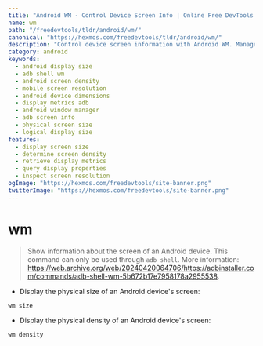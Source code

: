 ```yaml
---
title: "Android WM - Control Device Screen Info | Online Free DevTools by Hexmos"
name: wm
path: "/freedevtools/tldr/android/wm/"
canonical: "https://hexmos.com/freedevtools/tldr/android/wm/"
description: "Control device screen information with Android WM. Manage display settings, determine screen density, and inspect resolutions using adb. Free online tool, no registration required."
category: android
keywords:
  - android display size
  - adb shell wm
  - android screen density
  - mobile screen resolution
  - android device dimensions
  - display metrics adb
  - android window manager
  - adb screen info
  - physical screen size
  - logical display size
features:
  - display screen size
  - determine screen density
  - retrieve display metrics
  - query display properties
  - inspect screen resolution
ogImage: "https://hexmos.com/freedevtools/site-banner.png"
twitterImage: "https://hexmos.com/freedevtools/site-banner.png"
---
```


# wm

> Show information about the screen of an Android device.
> This command can only be used through `adb shell`.
> More information: <https://web.archive.org/web/20240420064706/https://adbinstaller.com/commands/adb-shell-wm-5b672b17e7958178a2955538>.

- Display the physical size of an Android device's screen:

`wm size`

- Display the physical density of an Android device's screen:

`wm density`
